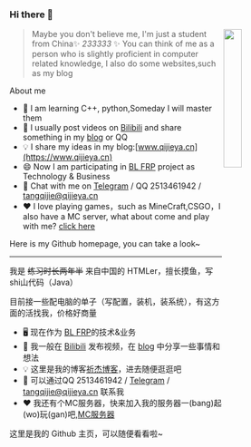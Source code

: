 ### Hi there 👋

<img src="https://img.qijieya.cn/LightPicture/2023/03/33e5e9e5381095de.png" style="width: 25%;" align="right">

> Maybe you don't believe me, I'm just a student from China✨ _233333_ ✨ You can think of me as a person who is slightly proficient in computer related knowledge, I also do some websites,such as my blog

About me

- 🔭 I am learning C++, python,Someday I will master them
- 🤔 I usually post videos on [Bilibili](https://space.bilibili.com/1755772957) and share something in my [blog](https://www.qijieya.cn) or QQ
- 💡 I share my ideas in my blog:[www.qijieya.cn](https://www.qijieya.cn)
- 😄 Now I am participating in [BL FRP](https://frp.mybailu.net/) project as Technology & Business
- 💬 Chat with me on [Telegram](https://t.me/qijieya_lty) / QQ 2513461942 / tangqijie@qijieya.cn 
- ❤  I love playing games，such as MineCraft,CSGO，I also have a MC server, what about come and play with me? [click here](https://www.qijieya.cn/archives/174/)

Here is my Github homepage, you can take a look~

----

我是 <s>练习时长两年半</s> 来自中国的 HTMLer，擅长摸鱼，写shi山代码（Java）

目前接一些配电脑的单子（写配置，装机，装系统），有这方面的活找我，价格好商量
- 🖥️ 现在作为 [BL FRP](https://frp.mybailu.net)的技术&业务
- 🤔 我一般在 [Bilibili](https://space.bilibili.com/1755772957) 发布视频，在 [blog](https://www.qijieya.cn) 中分享一些事情和想法
- 💡 这里是我的博客[祈杰博客](https://www.qijieya.cn)，进去随便逛逛吧
- 💬 可以通过QQ 2513461942 / [Telegram](https://t.me/qijieya_lty) /  tangqijie@qijieya.cn 联系我
- ❤  我还有个MC服务器，快来加入我的服务器一(bang)起(wo)玩(gan)吧,[MC服务器](https://www.qijieya.cn/archives/174/)

这里是我的 Github 主页，可以随便看看啦~

